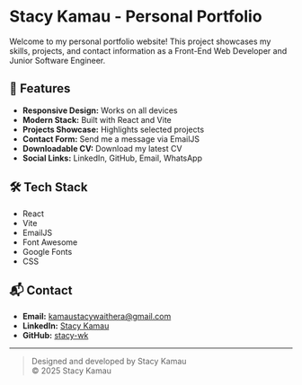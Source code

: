 # Stacy Kamau - Personal Portfolio

Welcome to my personal portfolio website! This project showcases my skills, projects, and contact information as a Front-End Web Developer and Junior Software Engineer.

## 🚀 Features

- **Responsive Design:** Works on all devices
- **Modern Stack:** Built with React and Vite
- **Projects Showcase:** Highlights selected projects
- **Contact Form:** Send me a message via EmailJS
- **Downloadable CV:** Download my latest CV
- **Social Links:** LinkedIn, GitHub, Email, WhatsApp

## 🛠️ Tech Stack

- React
- Vite
- EmailJS
- Font Awesome
- Google Fonts
- CSS


## 📬 Contact

- **Email:** kamaustacywaithera@gmail.com
- **LinkedIn:** [Stacy Kamau](https://www.linkedin.com/in/stacy-kamau-753148267/)
- **GitHub:** [stacy-wk](https://github.com/stacy-wk)

---

> Designed and developed by Stacy Kamau  
> © 2025 Stacy Kamau
